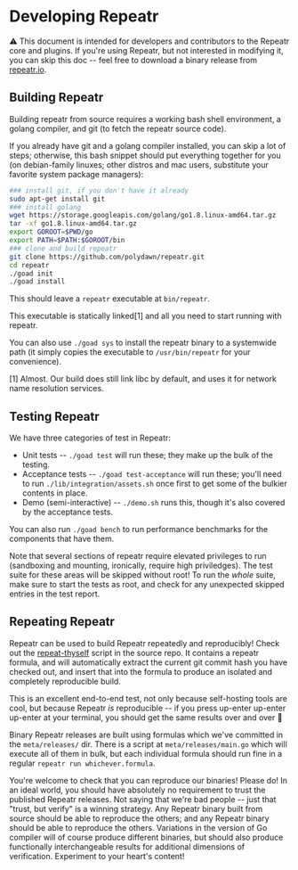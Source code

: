 Developing Repeatr
==================

:warning: This document is intended for developers and contributors to the Repeatr core and plugins.
If you're using Repeatr, but not interested in modifying it, you can skip this doc -- feel
free to download a binary release from [repeatr.io](http://repeatr.io/install#downloading-nightlies).



Building Repeatr
----------------

Building repeatr from source requires a working bash shell environment, a golang compiler, and git (to fetch the repeatr source code).

If you already have git and a golang compiler installed, you can skip a lot of steps; otherwise, this bash snippet should put everything together for you (on debian-family linuxes; other distros and mac users, substitute your favorite system package managers):

```bash
### install git, if you don't have it already
sudo apt-get install git
### install golang
wget https://storage.googleapis.com/golang/go1.8.linux-amd64.tar.gz
tar -xf go1.8.linux-amd64.tar.gz
export GOROOT=$PWD/go
export PATH=$PATH:$GOROOT/bin
### clone and build repeatr
git clone https://github.com/polydawn/repeatr.git
cd repeatr
./goad init
./goad install
```

This should leave a `repeatr` executable at `bin/repeatr`.

This executable is statically linked[1] and all you need to start running with repeatr.

You can also use `./goad sys` to install the repeatr binary to a systemwide path
(it simply copies the executable to `/usr/bin/repeatr` for your convenience).

[1] Almost.  Our build does still link libc by default, and uses it for network name resolution services.



Testing Repeatr
---------------

We have three categories of test in Repeatr:

- Unit tests -- `./goad test` will run these; they make up the bulk of the testing.
- Acceptance tests -- `./goad test-acceptance` will run these; you'll need to run `./lib/integration/assets.sh` once first to get some of the bulkier contents in place.
- Demo (semi-interactive) -- `./demo.sh` runs this, though it's also covered by the acceptance tests.

You can also run `./goad bench` to run performance benchmarks for the components that have them.


Note that several sections of repeatr require elevated privileges to run
(sandboxing and mounting, ironically, require high priviledges).
The test suite for these areas will be skipped without root!
To run the *whole* suite, make sure to start the tests as root, and
check for any unexpected skipped entries in the test report.



Repeating Repeatr
-----------------

Repeatr can be used to build Repeatr repeatedly and reproducibly!
Check out the [repeat-thyself](../../repeat-thyself.sh) script in the source repo.
It contains a repeatr formula, and will automatically extract the current git commit
hash you have checked out, and insert that into the formula to produce an isolated
and completely reproducible build.

This is an excellent end-to-end test, not only because self-hosting tools are cool,
but because Repeatr *is* reproducible -- if you press up-enter up-enter up-enter
at your terminal, you should get the same results over and over :tada:

Binary Repeatr releases are built using formulas which we've committed in the `meta/releases/` dir.
There is a script at `meta/releases/main.go` which will execute all of them in bulk,
but each individual formula should run fine in a regular `repeatr run whichever.formula`.

You're welcome to check that you can reproduce our binaries!  Please do!
In an ideal world, you should have absolutely no requirement to trust the published Repeatr releases.
Not saying that we're bad people -- just that "trust, but verify" is a winning strategy.
Any Repeatr binary built from source should be able to reproduce the others;
and any Repeatr binary should be able to reproduce the others.
Variations in the version of Go compiler will of course produce different binaries,
but should also produce functionally interchangeable results for additional dimensions of verification.
Experiment to your heart's content!
